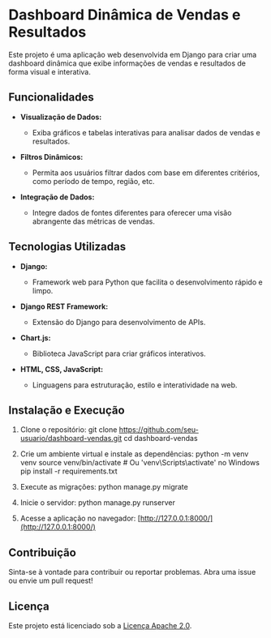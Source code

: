 # Dashboard Dinâmica de Vendas e Resultados

Este projeto é uma aplicação web desenvolvida em Django para criar uma dashboard dinâmica que exibe informações de vendas e resultados de forma visual e interativa.

## Funcionalidades

- **Visualização de Dados:**
  - Exiba gráficos e tabelas interativas para analisar dados de vendas e resultados.

- **Filtros Dinâmicos:**
  - Permita aos usuários filtrar dados com base em diferentes critérios, como período de tempo, região, etc.

- **Integração de Dados:**
  - Integre dados de fontes diferentes para oferecer uma visão abrangente das métricas de vendas.

## Tecnologias Utilizadas

- **Django:**
  - Framework web para Python que facilita o desenvolvimento rápido e limpo.

- **Django REST Framework:**
  - Extensão do Django para desenvolvimento de APIs.

- **Chart.js:**
  - Biblioteca JavaScript para criar gráficos interativos.

- **HTML, CSS, JavaScript:**
  - Linguagens para estruturação, estilo e interatividade na web.

## Instalação e Execução

1. Clone o repositório:
   git clone https://github.com/seu-usuario/dashboard-vendas.git
   cd dashboard-vendas

2. Crie um ambiente virtual e instale as dependências:
   python -m venv venv
   source venv/bin/activate   # Ou 'venv\Scripts\activate' no Windows
   pip install -r requirements.txt

3. Execute as migrações:
   python manage.py migrate

4. Inicie o servidor:
   python manage.py runserver

5. Acesse a aplicação no navegador: [http://127.0.0.1:8000/](http://127.0.0.1:8000/)

## Contribuição

Sinta-se à vontade para contribuir ou reportar problemas. Abra uma issue ou envie um pull request!

## Licença

Este projeto está licenciado sob a [Licença Apache 2.0](LICENSE).
